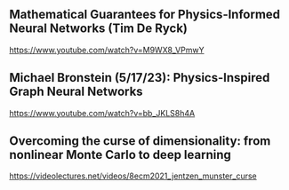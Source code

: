## Mathematical Guarantees for Physics-Informed Neural Networks (Tim De Ryck)

https://www.youtube.com/watch?v=M9WX8_VPmwY

## Michael Bronstein (5/17/23): Physics-Inspired Graph Neural Networks

https://www.youtube.com/watch?v=bb_JKLS8h4A

## Overcoming the curse of dimensionality: from nonlinear Monte Carlo to deep learning

https://videolectures.net/videos/8ecm2021_jentzen_munster_curse
